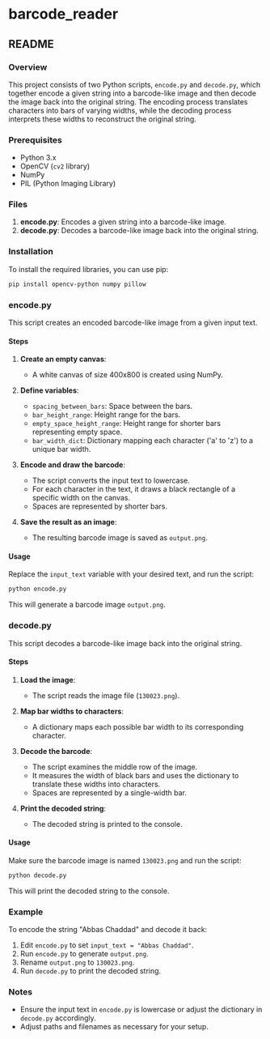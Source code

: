 # barcode_reader
## README

### Overview

This project consists of two Python scripts, `encode.py` and `decode.py`, which together encode a given string into a barcode-like image and then decode the image back into the original string. The encoding process translates characters into bars of varying widths, while the decoding process interprets these widths to reconstruct the original string.

### Prerequisites

- Python 3.x
- OpenCV (`cv2` library)
- NumPy
- PIL (Python Imaging Library)

### Files

1. **encode.py**: Encodes a given string into a barcode-like image.
2. **decode.py**: Decodes a barcode-like image back into the original string.

### Installation

To install the required libraries, you can use pip:

```bash
pip install opencv-python numpy pillow
```

### encode.py

This script creates an encoded barcode-like image from a given input text.

#### Steps

1. **Create an empty canvas**:
   - A white canvas of size 400x800 is created using NumPy.

2. **Define variables**:
   - `spacing_between_bars`: Space between the bars.
   - `bar_height_range`: Height range for the bars.
   - `empty_space_height_range`: Height range for shorter bars representing empty space.
   - `bar_width_dict`: Dictionary mapping each character ('a' to 'z') to a unique bar width.

3. **Encode and draw the barcode**:
   - The script converts the input text to lowercase.
   - For each character in the text, it draws a black rectangle of a specific width on the canvas.
   - Spaces are represented by shorter bars.

4. **Save the result as an image**:
   - The resulting barcode image is saved as `output.png`.

#### Usage

Replace the `input_text` variable with your desired text, and run the script:

```python
python encode.py
```

This will generate a barcode image `output.png`.

### decode.py

This script decodes a barcode-like image back into the original string.

#### Steps

1. **Load the image**:
   - The script reads the image file (`130023.png`).

2. **Map bar widths to characters**:
   - A dictionary maps each possible bar width to its corresponding character.

3. **Decode the barcode**:
   - The script examines the middle row of the image.
   - It measures the width of black bars and uses the dictionary to translate these widths into characters.
   - Spaces are represented by a single-width bar.

4. **Print the decoded string**:
   - The decoded string is printed to the console.

#### Usage

Make sure the barcode image is named `130023.png` and run the script:

```python
python decode.py
```

This will print the decoded string to the console.

### Example

To encode the string "Abbas Chaddad" and decode it back:

1. Edit `encode.py` to set `input_text = "Abbas Chaddad"`.
2. Run `encode.py` to generate `output.png`.
3. Rename `output.png` to `130023.png`.
4. Run `decode.py` to print the decoded string.

### Notes

- Ensure the input text in `encode.py` is lowercase or adjust the dictionary in `decode.py` accordingly.
- Adjust paths and filenames as necessary for your setup.
